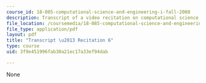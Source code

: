 ```yaml
---
course_id: 18-085-computational-science-and-engineering-i-fall-2008
description: Transcript of a video recitation on computational science and engineering.
file_location: /coursemedia/18-085-computational-science-and-engineering-i-fall-2008/3f9e451996fab30a21ec17a33ef94dab_18-085F08-R06.pdf
file_type: application/pdf
layout: pdf
title: "Transcript \u2013 Recitation 6"
type: course
uid: 3f9e451996fab30a21ec17a33ef94dab

---
```

None